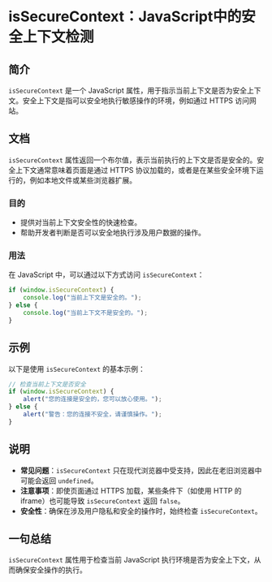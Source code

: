 <!--
Meta Description: # isSecureContext：JavaScript中的安全上下文检测 ## 简介 `isSecureContext` 是一个 JavaScript 属性，用于指示当前上下文是否为安全上下文。安全上下文是指可以安全地执行敏感操作的环境，例如通过 HTTPS 访问网站。 ## 文档 `isSecu...
Meta Keywords: issecurecontext, javascript, https, window, console
-->

# isSecureContext：JavaScript中的安全上下文检测

## 简介
`isSecureContext` 是一个 JavaScript 属性，用于指示当前上下文是否为安全上下文。安全上下文是指可以安全地执行敏感操作的环境，例如通过 HTTPS 访问网站。

## 文档
`isSecureContext` 属性返回一个布尔值，表示当前执行的上下文是否是安全的。安全上下文通常意味着页面是通过 HTTPS 协议加载的，或者是在某些安全环境下运行的，例如本地文件或某些浏览器扩展。

### 目的
- 提供对当前上下文安全性的快速检查。
- 帮助开发者判断是否可以安全地执行涉及用户数据的操作。

### 用法
在 JavaScript 中，可以通过以下方式访问 `isSecureContext`：

```javascript
if (window.isSecureContext) {
    console.log("当前上下文是安全的。");
} else {
    console.log("当前上下文不是安全的。");
}
```

## 示例
以下是使用 `isSecureContext` 的基本示例：

```javascript
// 检查当前上下文是否安全
if (window.isSecureContext) {
    alert("您的连接是安全的，您可以放心使用。");
} else {
    alert("警告：您的连接不安全，请谨慎操作。");
}
```

## 说明
- **常见问题**：`isSecureContext` 只在现代浏览器中受支持，因此在老旧浏览器中可能会返回 `undefined`。
- **注意事项**：即使页面通过 HTTPS 加载，某些条件下（如使用 HTTP 的 iframe）也可能导致 `isSecureContext` 返回 `false`。
- **安全性**：确保在涉及用户隐私和安全的操作时，始终检查 `isSecureContext`。

## 一句总结
`isSecureContext` 属性用于检查当前 JavaScript 执行环境是否为安全上下文，从而确保安全操作的执行。